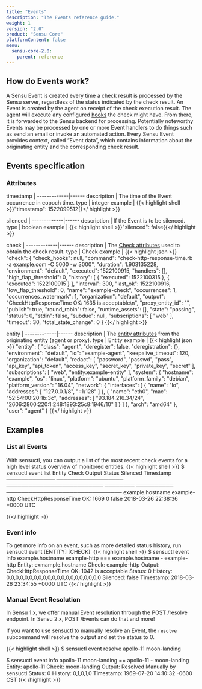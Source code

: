 ```yaml
---
title: "Events"
description: "The Events reference guide."
weight: 1
version: "2.0"
product: "Sensu Core"
platformContent: false 
menu:
  sensu-core-2.0:
    parent: reference
---
```

## How do Events work?

A Sensu Event is created every time a check result is processed by the Sensu server,
regardless of the status indicated by the check result. An Event is created by 
the agent on receipt of the check execution result. The agent will execute any configured
[hooks][4] the check might have. From there, it is forwarded to the Sensu backend 
for processing. Potentially noteworthy Events may be processed by one or more 
Event handlers to do things such as send an email or invoke an automated action. 
Every Sensu Event provides context, called “Event data”, which contains 
information about the originating entity and the corresponding check result.

## Events specification

### Attributes
timestamp    | 
-------------|------ 
description  | The time of the Event occurrence in eopoch time. 
type         | integer 
example      | {{< highlight shell >}}"timestamp": 1522099512{{</ highlight >}}

silenced     | 
-------------|------ 
description  | If the Event is to be silenced. 
type         | boolean 
example      | {{< highlight shell >}}"silenced": false{{</ highlight >}}

check        | 
-------------|------ 
description  | The [Check attributes][1] used to obtain the check result. 
type         | Check 
example      | {{< highlight json >}}
  "check": {
    "check_hooks": null,
    "command": "check-http-response-time.rb -a example.com -C 5000 -w 3000",
    "duration": 1.903135228,
    "environment": "default",
    "executed": 1522100915,
    "handlers": [],
    "high_flap_threshold": 0,
    "history": [
      {
        "executed": 1522100315
      },
      {
        "executed": 1522100915
      }
    ],
    "interval": 300,
    "last_ok": 1522100916,
    "low_flap_threshold": 0,
    "name": "example-check",
    "occurrences": 1,
    "occurrences_watermark": 1,
    "organization": "default",
    "output": "CheckHttpResponseTime OK: 1635 is acceptable\n",
    "proxy_entity_id": "",
    "publish": true,
    "round_robin": false,
    "runtime_assets": [],
    "state": "passing",
    "status": 0,
    "stdin": false,
    "subdue": null,
    "subscriptions": [
      "web"
    ],
    "timeout": 30,
    "total_state_change": 0
  }
{{</ highlight >}}

entity       | 
-------------|------ 
description  | The [entity attributes][2] from the originating entity (agent or proxy). 
type         | Entity 
example      | {{< highlight json >}}
  "entity": {
    "class": "agent",
    "deregister": false,
    "deregistration": {},
    "environment": "default",
    "id": "example-agent",
    "keepalive_timeout": 120,
    "organization": "default",
    "redact": [
      "password",
      "passwd",
      "pass",
      "api_key",
      "api_token",
      "access_key",
      "secret_key",
      "private_key",
      "secret"
    ],
    "subscriptions": [
      "web",
      "entity:example-entity"
    ],
    "system": {
      "hostname": "example",
      "os": "linux",
      "platform": "ubuntu",
      "platform_family": "debian",
      "platform_version": "16.04",
      "network": {
        "interfaces": [
          {
            "name": "lo",
            "addresses": [
              "127.0.0.1/8",
              "::1/128"
            ]
          },
          {
            "name": "eth0",
            "mac": "52:54:00:20:1b:3c",
            "addresses": [
              "93.184.216.34/24",
              "2606:2800:220:1:248:1893:25c8:1946/10"
            ]
          }
        ]
      },
      "arch": "amd64"
    },
    "user": "agent"
  }
{{</ highlight >}}

## Examples

### List all Events
With sensuctl, you can output a list of the most recent check events for a high
level status overview of monitored entities.
{{< highlight shell >}}
$ sensuctl event list
      Entity           Check                     Output                     Status    Silenced             Timestamp
 ───────────── ────────────────── ──────────────────────────  ──────── ────────── ───────────────────────────────
 example.hostname     example-http       CheckHttpResponseTime OK: 1669       0         false       2018-03-26 22:38:36 +0000 UTC 

{{</ highlight >}}

### Event info
To get more info on an event, such as more detailed status history, run sensuctl
event [ENTITY] [CHECK]:
{{< highlight shell >}}
$ sensuctl event info example.hostname example-http 
=== example.hostname - example-http 
Entity:    exmample.hostname 
Check:     example-http
Output:    CheckHttpResponseTime OK: 1042 is acceptable
Status:    0
History:   0,0,0,0,0,0,0,0,0,0,0,0,0,0,0,0,0,0,0,0,0
Silenced:  false
Timestamp: 2018-03-26 23:34:55 +0000 UTC
{{</ highlight >}}

### Manual Event Resolution

In Sensu 1.x, we offer manual Event resolution through the POST /resolve endpoint. In Sensu 2.x, POST /Events can do that and more!

If you want to use sensuctl to manually resolve an Event, the `resolve` subcommand will resolve the output and set the status to 0.

{{< highlight shell >}}
$ sensuctl event resolve apollo-11 moon-landing

$ sensuctl event info apollo-11 moon-landing
== apollo-11 - moon-landing
Entity:    apollo-11
Check:     moon-landing
Output:    Resolved Manually by sensuctl
Status:    0
History:   0,1,0,1,0
Timestamp: 1969-07-20 14:10:32 -0600 CST
{{< /highlight >}}

[1]: ../checks/#check-attributes
[2]: ../entities/#entity-attributes
[3]: ../entities/
[4]: ../hooks/
